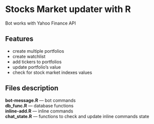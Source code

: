 # Stocks Market updater with R

Bot works with Yahoo Finance API

## Features
* create multiple portfolios
* create watchlist
* add tickers to portfolios
* update portfolio’s value
* check for stock market indexes values


## Files description
**bot-message.R** — bot commands<br>
**db_func.R** — database functions<br>
**inline-add.R** — inline commands<br>
**chat_state.R** — functions to check and update inline commands state
